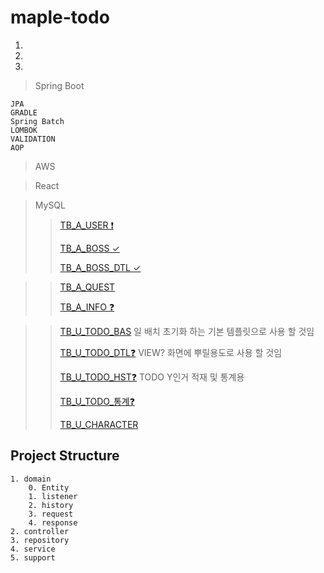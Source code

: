 # maple-todo
1. 
2. 
3. 

> Spring Boot
>   
    JPA
    GRADLE
    Spring Batch
    LOMBOK
    VALIDATION
    AOP
  
  
> AWS

> React

> MySQL
>   > [TB_A_USER ❗](https://github.com/kimmoonkyung/maple-todo/blob/main/table_info/TB_A_USER.md)
>   > 
>   > [TB_A_BOSS ✓](https://github.com/kimmoonkyung/maple-todo/blob/main/table_info/TB_A_BOSS.md)
>   > 
>   > [TB_A_BOSS_DTL ✓](https://github.com/kimmoonkyung/maple-todo/blob/main/table_info/TB_A_BOSS_DTL.md)
>   > 
<!-- >   > [TB_A_BOSS_HST ❓](https://github.com/kimmoonkyung/maple-todo/blob/main/table_info/TB_A_BOSS_HST.md) 트리거로 사용할까 말까 ..-->
>   > 
>   > [TB_A_QUEST](https://github.com/kimmoonkyung/maple-todo/blob/main/table_info/TB_A_QUEST.md)
>   > 
>   > [TB_A_INFO ❓](https://github.com/kimmoonkyung/maple-todo/blob/main/table_info/TB_A_INFO.md)
>   >
<!-- >   > [TB_A_INFO_HST ❓](https://github.com/kimmoonkyung/maple-todo/blob/main/table_info/TB_A_INFO_HST.md) 트리거로 사용할까 말까 ..-->
>   > 
<!-- >   > [TB_A_ARCANE]() -->
>   > 
>   > [TB_U_TODO_BAS](https://github.com/kimmoonkyung/maple-todo/blob/main/table_info/TB_U_TODO_BAS.md)
>   > 일 배치 초기화 하는 기본 템플릿으로 사용 할 것임
>   >
>   > [TB_U_TODO_DTL❓](https://github.com/kimmoonkyung/maple-todo/blob/main/table_info/TB_U_TODO_DTL.md)
>   > VIEW? 화면에 뿌릴용도로 사용 할 것임
>   > 
>   > [TB_U_TODO_HST❓](https://github.com/kimmoonkyung/maple-todo/blob/main/table_info/TB_U_TODO_HST.md)
>   > TODO Y인거 적재 및 통계용
>   >
>   > [TB_U_TODO_통계❓]()
>   > 
>   > [TB_U_CHARACTER](https://github.com/kimmoonkyung/maple-todo/blob/main/table_info/TB_U_CHARACTER.md)
>   > 
<!-- Trigger는 JPA를 사용하면 이용 못하나 ? 엔티티 리스너를 사용해야하는것인가 비슷하지만 다른 느낌인데 -->

## Project Structure
```
1. domain
    0. Entity
    1. listener
    2. history
    3. request
    4. response
2. controller
3. repository
4. service
5. support
```
